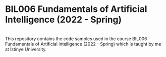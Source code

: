# BIL006 Fundamentals of Artificial Intelligence (2022 - Spring)


<br>
This repository contains the code samples used in the course BIL006 Fundamentals of Artificial Intelligence (2022 - Spring) which is taught by me at İstinye University.
